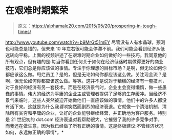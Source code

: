 # 在艰难时期繁荣

> 原文：<https://alphamale20.com/2015/05/20/prospering-in-tough-times/>

http://www.youtube.com/watch?v=b9MrGt51mEY 尽管没有人有水晶球，预测也可能总是错的，但未来 10 年左右很可能会停滞不前。我们可能会看到经济从低迷转向平稳。上面的视频讲述了在艰难时期企业如何做好的一些技巧。我同意他的所有观点，但有趣的是:每当你看到任何关于如何在经济低迷时期做得更好的商业技巧，它们总是你应该做的事情。专注于你理想的目标市场？是啊，但无论如何你都应该这么做。甩烂员工？是的，但是无论如何你都应该这么做。关注现金流？是啊，但无论如何你都应该这么做。等等。这并不是说对于糟糕的经济有一套技术，对于良好的经济有另一套技术。而是在经济景气时，企业主会变得懒惰，做一些愚蠢的事情。伟大的经济为平庸的企业主或管理者提供了足够的生存缓冲。当经济不景气来临时，这些人突然被迫开始做他们一直应该做的事情。他们中的许多人都没有活下来。这就是为什么我*喜欢*突然而剧烈的经济衰退。它就像一个清洁机制，清除所有贫穷和平庸的企业，让好的企业能够继续经营，并正确地为客户服务。特别是 21 世纪初的 dot.com 经济衰退对我帮助很大，它摧毁了我的许多竞争对手，而我还在做生意，因为我已经做了所有正确的事情。这是终极建议:不管经济状况如何，永远做正确的事情*。*